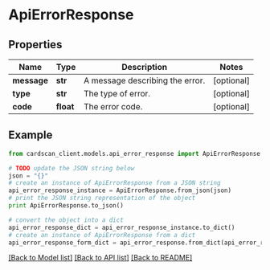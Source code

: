 # ApiErrorResponse


## Properties
Name | Type | Description | Notes
------------ | ------------- | ------------- | -------------
**message** | **str** | A message describing the error. | [optional] 
**type** | **str** | The type of error. | [optional] 
**code** | **float** | The error code. | [optional] 

## Example

```python
from cardscan_client.models.api_error_response import ApiErrorResponse

# TODO update the JSON string below
json = "{}"
# create an instance of ApiErrorResponse from a JSON string
api_error_response_instance = ApiErrorResponse.from_json(json)
# print the JSON string representation of the object
print ApiErrorResponse.to_json()

# convert the object into a dict
api_error_response_dict = api_error_response_instance.to_dict()
# create an instance of ApiErrorResponse from a dict
api_error_response_form_dict = api_error_response.from_dict(api_error_response_dict)
```
[[Back to Model list]](../README.md#documentation-for-models) [[Back to API list]](../README.md#documentation-for-api-endpoints) [[Back to README]](../README.md)


